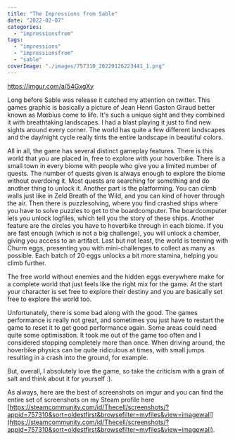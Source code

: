 ```yaml
---
title: "The Impressions from Sable"
date: "2022-02-07"
categories: 
  - "impressionsfrom"
tags: 
  - "impressions"
  - "impressionsfrom"
  - "sable"
coverImage: "./images/757310_20220126223441_1.png"
---
```


https://imgur.com/a/54GxgXy

Long before Sable was release it catched my attention on twitter. This games graphic is basically a picture of Jean Henri Gaston Giraud better known as Mœbius come to life. It's such a unique sight and they combined it with breathtaking landscapes. I had a blast playing it just to find new sights around every corner. The world has quite a few different landscapes and the day/night cycle really tints the entire landscape in beautiful colors.

All in all, the game has several distinct gameplay features. There is this world that you are placed in, free to explore with your hoverbike. There is a small town in every biome with people who give you a limited number of quests. The number of quests given is always enough to explore the biome without overdoing it. Most quests are searching for something and do another thing to unlock it. Another part is the platforming. You can climb walls just like in Zeld Breath of the Wild, and you can kind of hover through the air. Then there is puzzlesolving, where you find crashed ships where you have to solve puzzles to get to the boardcomputer. The boardcomputer lets you unlock logfiles, which tell you the story of these ships. Another feature are the circles you have to hoverbike through in each biome. If you are fast enough (which is not a big challenge), you will unlock a chamber, giving you access to an artifact. Last but not least, the world is teeming with Churm eggs, presenting you with mini-challenges to collect as many as possible. Each batch of 20 eggs unlocks a bit more stamina, helping you climb further.

The free world without enemies and the hidden eggs everywhere make for a complete world that just feels like the right mix for the game. At the start your character is set free to explore their destiny and you are basically set free to explore the world too.

Unfortunately, there is some bad along with the good. The games performance is really not great, and sometimes you just have to restart the game to reset it to get good performance again. Some areas could need quite some optimisation. It took me out of the game too often and I considered stopping completely more than once. When driving around, the hoverbike physics can be quite ridiculous at times, with small jumps resulting in a crash into the ground, for example.

But, overall, I absolutely love the game, so take the criticism with a grain of salt and think about it for yourself :).

As always, here are the best of screenshots on imgur and you can find the entire set of screenshots on my Steam profile here [https://steamcommunity.com/id/Thecell/screenshots/?appid=757310&sort=oldestfirst&browsefilter=myfiles&view=imagewall](https://steamcommunity.com/id/Thecell/screenshots/?appid=757310&sort=oldestfirst&browsefilter=myfiles&view=imagewall).
